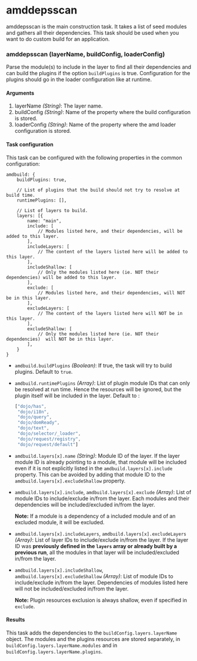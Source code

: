 # amddepsscan

amddepsscan is the main construction task.
It takes a list of seed modules and gathers all their dependencies.
This task should be used when you want to do custom build for an application.

### amddepsscan (layerName, buildConfig, loaderConfig)
Parse the module(s) to include in the layer to find all their dependencies and can build the plugins if the option `buildPlugins` is true.
Configuration for the plugins should go in the loader configuration like at runtime. 

#### Arguments
1. layerName _(String)_: The layer name.
1. buildConfig _(String)_: Name of the property where the build configuration is stored. 
1. loaderConfig _(String)_: Name of the property where the amd loader configuration is stored. 

#### Task configuration
This task can be configured with the following properties in the common configuration:

```
amdbuild: {
	buildPlugins: true,
	
	// List of plugins that the build should not try to resolve at build time.
	runtimePlugins: [],
	
	// List of layers to build.
	layers: [{
		name: "main",
		include: [
			// Modules listed here, and their dependencies, will be added to this layer.
		],
		includeLayers: [
			// The content of the layers listed here will be added to this layer.
		],
		includeShallow: [
			// Only the modules listed here (ie. NOT their dependencies) will be added to this layer.
		],
		exclude: [
			// Modules listed here, and their dependencies, will NOT be in this layer.
		],
		excludeLayers: [
			// The content of the layers listed here will NOT be in this layer.
		],
		excludeShallow: [
			// Only the modules listed here (ie. NOT their dependencies)  will NOT be in this layer.
		],
	}
}
```
* `amdbuild.buildPlugins` _(Boolean)_: If true, the task will try to build plugins. Default to `true`.

* `amdbuild.runtimePlugins` _(Array)_: List of plugin module IDs that can only be resolved at run time.
	Hence the resources will be ignored, but the plugin itself will be included in the layer.
	Default to :
	```js
	["dojo/has",
	 "dojo/i18n",
	 "dojo/query",
	 "dojo/domReady",
	 "dojo/text",
	 "dojo/selector/_loader",
	 "dojo/request/registry",
	 "dojo/request/default"]
	 ```

* `amdbuild.layers[x].name` _(String)_: Module ID of the layer.
	If the layer module ID is already pointing to a module, that module will be included even if it is not explicitly listed in the `amdbuild.layers[x].include` property.
	This can be avoided by adding that module ID to the `amdbuild.layers[x].excludeShallow` property.

* `amdbuild.layers[x].include`,  `amdbuild.layers[x].exclude` _(Array)_: List of module IDs to include/exclude in/from the layer.
	Each modules and their dependencies will be included/excluded in/from the layer.
	
    __Note:__ If a module is a dependency of a included module and of an excluded module, it will be excluded. 

* `amdbuild.layers[x].includeLayers`,  `amdbuild.layers[x].excludeLayers` _(Array)_: List of layer IDs to include/exclude in/from the layer.
	If the layer ID was __previously defined in the `layers` array or already built by a previous run__,
	all the modules in that layer will be included/excluded in/from the layer. 

* `amdbuild.layers[x].includeShallow`,  `amdbuild.layers[x].excludeShallow` _(Array)_: List of module IDs to include/exclude in/from the layer.
	Dependencies of modules listed here will not be included/excluded in/from the layer.

    __Note:__ Plugin resources exclusion is always shallow, even if specified in `exclude`.


#### Results
This task adds the dependencies to the `buildConfig.layers.layerName` object.
The modules and the plugins resources are stored separately, in `buildConfig.layers.layerName.modules` and in `buildConfig.layers.layerName.plugins`.
